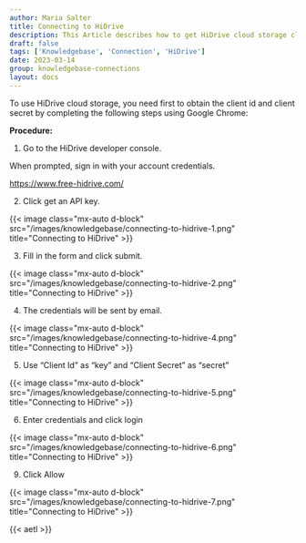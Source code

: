 ```yaml
---
author: Maria Salter
title: Connecting to HiDrive
description: This Article describes how to get HiDrive cloud storage client id and client secret
draft: false
tags: ['Knowledgebase', 'Connection', 'HiDrive']
date: 2023-03-14
group: knowledgebase-connections
layout: docs
---
```


To use HiDrive cloud storage, you need first to obtain the client id and client secret by completing the following steps using Google Chrome:

**Procedure:**

1. Go to the HiDrive developer console.

When prompted, sign in with your account credentials.

https://www.free-hidrive.com/

2. Click get an API key.

{{< image class="mx-auto d-block"  src="/images/knowledgebase/connecting-to-hidrive-1.png" title="Connecting to HiDrive" >}}

3. Fill in the form and click submit.

{{< image class="mx-auto d-block"  src="/images/knowledgebase/connecting-to-hidrive-2.png" title="Connecting to HiDrive" >}}

4. The credentials will be sent by email.

{{< image class="mx-auto d-block"  src="/images/knowledgebase/connecting-to-hidrive-4.png" title="Connecting to HiDrive" >}}

5. Use “Client Id” as “key” and “Client Secret” as “secret”

{{< image class="mx-auto d-block"  src="/images/knowledgebase/connecting-to-hidrive-5.png" title="Connecting to HiDrive" >}}

6. Enter credentials and click login

{{< image class="mx-auto d-block"  src="/images/knowledgebase/connecting-to-hidrive-6.png" title="Connecting to HiDrive" >}}

9. Click Allow

{{< image class="mx-auto d-block"  src="/images/knowledgebase/connecting-to-hidrive-7.png" title="Connecting to HiDrive" >}}

{{< aetl >}}
